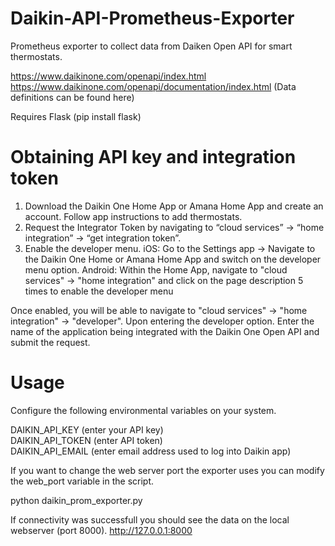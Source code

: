 # Daikin-API-Prometheus-Exporter
Prometheus exporter to collect data from Daiken Open API for smart thermostats.

https://www.daikinone.com/openapi/index.html
https://www.daikinone.com/openapi/documentation/index.html (Data definitions can be found here)

Requires Flask (pip install flask)

# Obtaining API key and integration token
1. Download the Daikin One Home App or Amana Home App and create an account. Follow app instructions to add thermostats.
2. Request the Integrator Token by navigating to “cloud services” -> “home integration” -> “get integration token”.
3. Enable the developer menu.
iOS: Go to the Settings app -> Navigate to the Daikin One Home or Amana Home App and switch on the developer menu option.
Android: Within the Home App, navigate to "cloud services" -> "home integration" and click on the page description 5 times to enable the developer menu

Once enabled, you will be able to navigate to "cloud services" -> "home integration" -> "developer". Upon entering the developer option.
Enter the name of the application being integrated with the Daikin One Open API and submit the request. 

# Usage
Configure the following environmental variables on your system.

DAIKIN_API_KEY (enter your API key)<br>
DAIKIN_API_TOKEN (enter API token)<br>
DAIKIN_API_EMAIL (enter email address used to log into Daikin app)<br>

If you want to change the web server port the exporter uses you can modify the web_port variable in the script.

python daikin_prom_exporter.py

If connectivity was successfull you should see the data on the local webserver (port 8000).
http://127.0.0.1:8000
